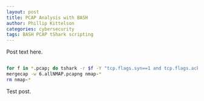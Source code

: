 ```yaml
---
layout: post
title: PCAP Analysis with BASH
author: Phillip Kittelson
categories: cybersecurity
tags: BASH PCAP tShark scripting
---
```


Post text here.

```BASH

for f in *.pcap; do tshark -r $f -Y "tcp.flags.syn==1 and tcp.flags.ack==0 and tcp.window_size<=1024" -w nmap-$f; done
mergecap -w 6.allNMAP.pcapng nmap-*
rm nmap-*

```


Test post.
